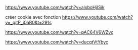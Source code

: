 https://www.youtube.com/watch?v=alxboHjISik



créer cookie avec fonction 
https://www.youtube.com/watch?v=_gitP_i0aR0&t=291s


https://www.youtube.com/watch?v=pAC64V6WZvc


https://www.youtube.com/watch?v=ducqtVtYbyc
